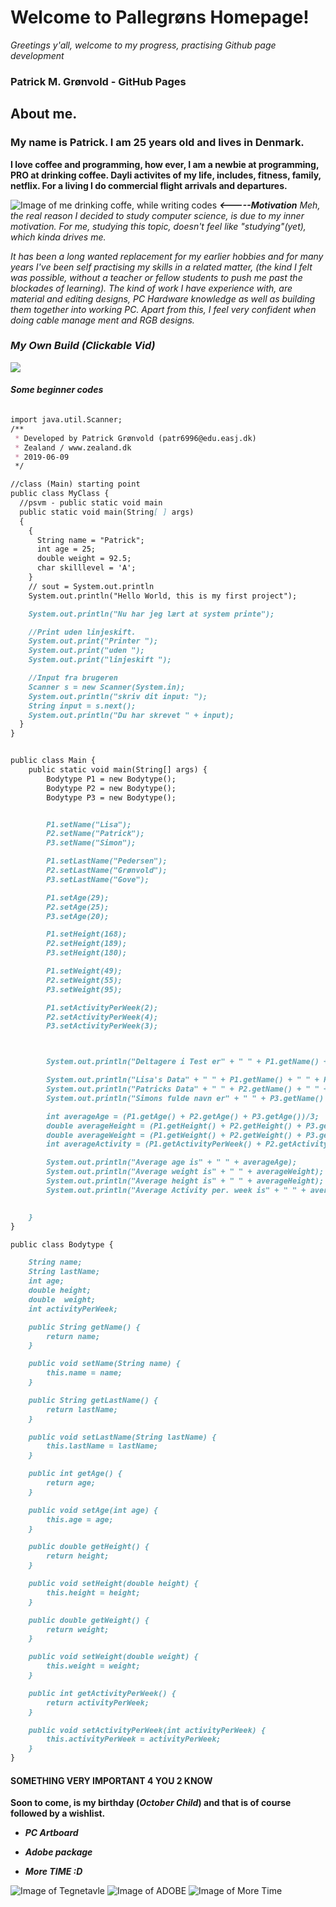 # Welcome to Pallegrøns Homepage!

_Greetings y'all, welcome to my progress, practising Github page development_

### Patrick M. Grønvold - GitHub Pages
## About me.

### My name is Patrick. I am 25 years old and lives in Denmark.
**I love coffee and programming, how ever, I am a newbie at programming, PRO at drinking coffee. Dayli activites of my life, includes, fitness, family, netflix. For a living I do commercial flight arrivals and departures.**

![Image of me drinking coffe, while writing codes](https://media1.giphy.com/media/7srpeY4TZMrO8/200w.webp?cid=790b761135707c2f51b45c96061aa15e14621992e7bcf7a9&rid=200w.webp)
_**<-----Motivation** Meh, the real reason I decided to study computer science, is due to my inner motivation. 
For me, studying this topic, doesn't feel like "studying"(yet), which kinda drives me._

_It has been a long wanted replacement for my earlier hobbies and for many years I've been self practising my skills in a related matter, (the kind I felt was possible, without a teacher or fellow students to push me past the blockades of learning).
The kind of work I have experience with, are material and editing designs, PC Hardware knowledge as well as building them together into working PC. Apart from this, I feel very confident when doing cable manage ment and RGB designs._

### _My Own Build (Clickable Vid)_
[![](http://img.youtube.com/vi/Pk2hVpZywks/0.jpg)](http://www.youtube.com/watch?v=Pk2hVpZywks "Setup")

#### _Some beginner codes_

```markdown

import java.util.Scanner;
/**
 * Developed by Patrick Grønvold (patr6996@edu.easj.dk)
 * Zealand / www.zealand.dk
 * 2019-06-09
 */

//class (Main) starting point
public class MyClass {
  //psvm - public static void main
  public static void main(String[ ] args)
  {
    {
      String name = "Patrick";
      int age = 25;
      double weight = 92.5;
      char skilllevel = 'A';
    }
    // sout = System.out.println
    System.out.println("Hello World, this is my first project");

    System.out.println("Nu har jeg lært at system printe");

    //Print uden linjeskift.
    System.out.print("Printer ");
    System.out.print("uden ");
    System.out.print("linjeskift ");

    //Input fra brugeren
    Scanner s = new Scanner(System.in);
    System.out.println("skriv dit input: ");
    String input = s.next();
    System.out.println("Du har skrevet " + input);
  }
}

```

```markdown

public class Main {
    public static void main(String[] args) {
        Bodytype P1 = new Bodytype();
        Bodytype P2 = new Bodytype();
        Bodytype P3 = new Bodytype();


        P1.setName("Lisa");
        P2.setName("Patrick");
        P3.setName("Simon");

        P1.setLastName("Pedersen");
        P2.setLastName("Grønvold");
        P3.setLastName("Gove");

        P1.setAge(29);
        P2.setAge(25);
        P3.setAge(20);

        P1.setHeight(168);
        P2.setHeight(189);
        P3.setHeight(180);

        P1.setWeight(49);
        P2.setWeight(55);
        P3.setWeight(95);

        P1.setActivityPerWeek(2);
        P2.setActivityPerWeek(4);
        P3.setActivityPerWeek(3);



        System.out.println("Deltagere i Test er" + " " + P1.getName() + " , " + P2.getName() + " og " + P3.getName());

        System.out.println("Lisa's Data" + " " + P1.getName() + " " + P1.getLastName() + " " + "Alder" + " " + P1.getAge() + " " +   "Højde" + " " + P1.getHeight() +" " + "Vægt" + " " + P1.getWeight() + " " + "Aktivitets niveau" + " " + P1.getActivityPerWeek() );
        System.out.println("Patricks Data" + " " + P2.getName() + " " + P2.getLastName() + " " + "Alder" + " " + P2.getAge() + " " + "Højde" + " " + P2.getHeight() +" " + "Vægt" + " " + P2.getWeight() + " " + "Aktivitets niveau" + " " + P2.getActivityPerWeek()  );
        System.out.println("Simons fulde navn er" + " " + P3.getName() + " " + P3.getLastName() + " " + "Alder" + " " + P3.getAge() + " " + "Højde" + " " + P3.getHeight() +" " + "Vægt" + " " + P3.getWeight() + " " + "Aktivitets niveau" + " " + P3.getActivityPerWeek() );

        int averageAge = (P1.getAge() + P2.getAge() + P3.getAge())/3;
        double averageHeight = (P1.getHeight() + P2.getHeight() + P3.getHeight())/3;
        double averageWeight = (P1.getWeight() + P2.getWeight() + P3.getWeight())/3;
        int averageActivity = (P1.getActivityPerWeek() + P2.getActivityPerWeek() + P3.getActivityPerWeek())/3;

        System.out.println("Average age is" + " " + averageAge);
        System.out.println("Average weight is" + " " + averageWeight);
        System.out.println("Average height is" + " " + averageHeight);
        System.out.println("Average Activity per. week is" + " " + averageActivity);


    }
}

public class Bodytype {

    String name;
    String lastName;
    int age;
    double height;
    double  weight;
    int activityPerWeek;

    public String getName() {
        return name;
    }

    public void setName(String name) {
        this.name = name;
    }

    public String getLastName() {
        return lastName;
    }

    public void setLastName(String lastName) {
        this.lastName = lastName;
    }

    public int getAge() {
        return age;
    }

    public void setAge(int age) {
        this.age = age;
    }

    public double getHeight() {
        return height;
    }

    public void setHeight(double height) {
        this.height = height;
    }

    public double getWeight() {
        return weight;
    }

    public void setWeight(double weight) {
        this.weight = weight;
    }

    public int getActivityPerWeek() {
        return activityPerWeek;
    }

    public void setActivityPerWeek(int activityPerWeek) {
        this.activityPerWeek = activityPerWeek;
    }
}

```



#### SOMETHING VERY IMPORTANT 4 YOU 2 KNOW
**Soon to come, is my birthday (_October Child_) and that is of course followed by a wishlist.**

- **_PC Artboard_** 

- **_Adobe package_** 

- **_More TIME :D_** 

![Image of Tegnetavle](https://animaster.com/wp-content/uploads/2018/02/after-10-12-art-design-college.jpg)
![Image of ADOBE](https://static.adweek.com/adweek.com-prod/wp-content/uploads/2017/03/adobe-sensei-CONTENT-20171.jpg)
![Image of More Time](https://images.fineartamerica.com/images-medium-large/grim-reaper-and-clock-granger.jpg)
